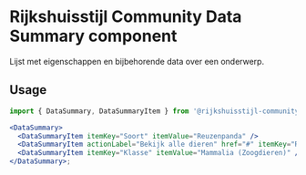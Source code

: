 <!-- @license CC0-1.0 -->

# Rijkshuisstijl Community Data Summary component

Lijst met eigenschappen en bijbehorende data over een onderwerp.

## Usage

```jsx
import { DataSummary, DataSummaryItem } from '@rijkshuisstijl-community/components-react';

<DataSummary>
  <DataSummaryItem itemKey="Soort" itemValue="Reuzenpanda" />
  <DataSummaryItem actionLabel="Bekijk alle dieren" href="#" itemKey="Rijk" itemValue="Animalia (Dieren)" />
  <DataSummaryItem itemKey="Klasse" itemValue="Mammalia (Zoogdieren)" />
</DataSummary>;
```
